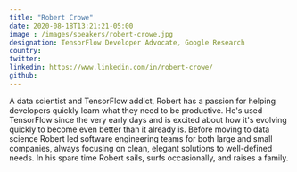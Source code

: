 ```yaml
---
title: "Robert Crowe"
date: 2020-08-18T13:21:21-05:00
image : /images/speakers/robert-crowe.jpg
designation: TensorFlow Developer Advocate, Google Research
country: 
twitter: 
linkedin: https://www.linkedin.com/in/robert-crowe/
github: 
---
```


 A data scientist and TensorFlow addict, Robert has a passion for helping developers quickly learn what they need to be productive. He's used TensorFlow since the very early days and is excited about how it's evolving quickly to become even better than it already is. Before moving to data science Robert led software engineering teams for both large and small companies, always focusing on clean, elegant solutions to well-defined needs. In his spare time Robert sails, surfs occasionally, and raises a family.
